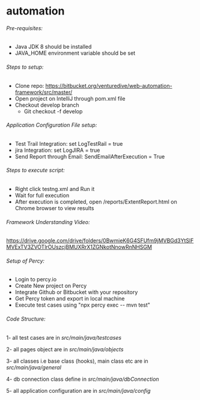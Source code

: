 # automation

###### Pre-requisites:
  - Java JDK 8 should be installed
  - JAVA_HOME environment variable should be set

###### Steps to setup:
  - Clone repo: https://bitbucket.org/venturedive/web-automation-framework/src/master/
  - Open project on IntelliJ through pom.xml file
  - Checkout develop branch
      - Git checkout -f develop

###### Application Configuration File setup:
- Test Trail Integration: set LogTestRail = true  
- jira Integration: set LogJIRA = true
- Send Report through Email: SendEmailAfterExecution = True

###### Steps to execute script:
  - Right click testng.xml and Run it
  - Wait for full execution
  - After execution is completed, open /reports/ExtentReport.html on Chrome browser to view results

###### Framework Understanding Video:

  https://drive.google.com/drive/folders/0BwmieK6G4SFUfm9jMVBGd3YtSlFMVExTV3ZVOTlrOUszcjBMUXRrX1ZGNkotNnowRnNHSGM

###### Setup of Percy:

- Login to percy.io
- Create New project on Percy
- Integrate Github or Bitbucket with your repository
- Get Percy token and export in local machine
- Execute test cases using "npx percy exec -- mvn test"

###### Code Structure:
1- all test cases are in _src/main/java/testcases_ 

2- all pages object are in _src/main/java/objects_

3- all classes i.e base class (hooks), main class etc are in _src/main/java/general_

4- db connection class define in _src/main/java/dbConnection_

5- all application configuration are in _src/main/java/config_

